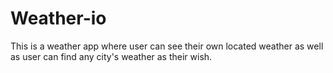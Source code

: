 # Weather-io
This is a weather app where user can see their own located weather as well as user can find any city's weather as their wish.
